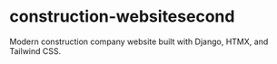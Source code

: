 # construction-websitesecond
Modern construction company website built with Django, HTMX, and Tailwind CSS.
